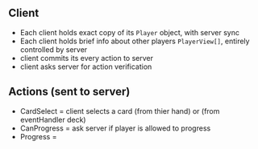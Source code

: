 ## Client

- Each client holds exact copy of its `Player` object, with server sync
- Each client holds brief info about other players `PlayerView[]`, entirely controlled by server
- client commits its every action to server
- client asks server for action verification



## Actions (sent to server)
- CardSelect = client selects a card (from thier hand) or (from eventHandler deck)
- CanProgress = ask server if player is allowed to progress
- Progress = 
